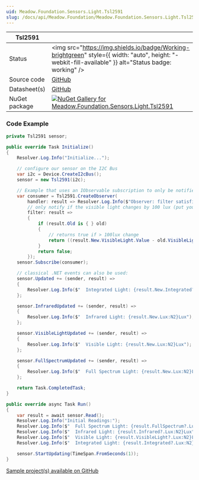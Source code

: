```yaml
---
uid: Meadow.Foundation.Sensors.Light.Tsl2591
slug: /docs/api/Meadow.Foundation/Meadow.Foundation.Sensors.Light.Tsl2591
---
```


| Tsl2591 | |
|--------|--------|
| Status | <img src="https://img.shields.io/badge/Working-brightgreen" style={{ width: "auto", height: "-webkit-fill-available" }} alt="Status badge: working" /> |
| Source code | [GitHub](https://github.com/WildernessLabs/Meadow.Foundation/tree/main/Source/Meadow.Foundation.Peripherals/Sensors.Light.Tsl2591) |
| Datasheet(s) | [GitHub](https://github.com/WildernessLabs/Meadow.Foundation/tree/main/Source/Meadow.Foundation.Peripherals/Sensors.Light.Tsl2591/Datasheet) |
| NuGet package | <a href="https://www.nuget.org/packages/Meadow.Foundation.Sensors.Light.Tsl2591/" target="_blank"><img src="https://img.shields.io/nuget/v/Meadow.Foundation.Sensors.Light.Tsl2591.svg?label=Meadow.Foundation.Sensors.Light.Tsl2591" alt="NuGet Gallery for Meadow.Foundation.Sensors.Light.Tsl2591" /></a> |

### Code Example

```csharp
private Tsl2591 sensor;

public override Task Initialize()
{
    Resolver.Log.Info("Initialize...");

    // configure our sensor on the I2C Bus
    var i2c = Device.CreateI2cBus();
    sensor = new Tsl2591(i2c);

    // Example that uses an IObservable subscription to only be notified when the filter is satisfied
    var consumer = Tsl2591.CreateObserver(
        handler: result => Resolver.Log.Info($"Observer: filter satisfied: {result.New.VisibleLight?.Lux:N2}Lux, old: {result.Old?.VisibleLight?.Lux:N2}Lux"),
        // only notify if the visible light changes by 100 lux (put your hand over the sensor to trigger)
        filter: result =>
        {
            if (result.Old is { } old)
            {
                // returns true if > 100lux change
                return ((result.New.VisibleLight.Value - old.VisibleLight.Value).Abs().Lux > 100);
            }
            return false;
        });
    sensor.Subscribe(consumer);

    // classical .NET events can also be used:
    sensor.Updated += (sender, result) =>
    {
        Resolver.Log.Info($"  Integrated Light: {result.New.Integrated?.Lux:N2}Lux");
    };

    sensor.InfraredUpdated += (sender, result) =>
    {
        Resolver.Log.Info($"  Infrared Light: {result.New.Lux:N2}Lux");
    };

    sensor.VisibleLightUpdated += (sender, result) =>
    {
        Resolver.Log.Info($"  Visible Light: {result.New.Lux:N2}Lux");
    };

    sensor.FullSpectrumUpdated += (sender, result) =>
    {
        Resolver.Log.Info($"  Full Spectrum Light: {result.New.Lux:N2}Lux");
    };

    return Task.CompletedTask;
}

public override async Task Run()
{
    var result = await sensor.Read();
    Resolver.Log.Info("Initial Readings:");
    Resolver.Log.Info($"  Full Spectrum Light: {result.FullSpectrum?.Lux:N2}Lux");
    Resolver.Log.Info($"  Infrared Light: {result.Infrared?.Lux:N2}Lux");
    Resolver.Log.Info($"  Visible Light: {result.VisibleLight?.Lux:N2}Lux");
    Resolver.Log.Info($"  Integrated Light: {result.Integrated?.Lux:N2}Lux");

    sensor.StartUpdating(TimeSpan.FromSeconds(1));
}

```

[Sample project(s) available on GitHub](https://github.com/WildernessLabs/Meadow.Foundation/tree/main/Source/Meadow.Foundation.Peripherals/Sensors.Light.Tsl2591/Samples/Tsl2591_Sample)

